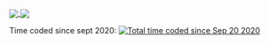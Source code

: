 <a href="https://github.com/jayarrowz">
  <img align="center" src="https://github-readme-stats-ochre-three.vercel.app/api?username=JayArrowz&count_private=true&show_icons=true&theme=radical" />
</a>
<a href="https://github.com/jayarrowz">
  <img align="center" src="https://github-readme-stats.vercel.app/api/top-langs/?username=JayArrowz" />
</a>

Time coded since sept 2020:
<a href="https://wakatime.com/@ed89fe6f-1e2d-4bfb-925c-df260bce8af4"><img src="https://wakatime.com/badge/user/ed89fe6f-1e2d-4bfb-925c-df260bce8af4.svg" alt="Total time coded since Sep 20 2020" /></a>
